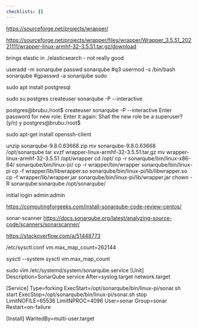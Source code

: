 ```yaml
---
checklists: []
---
```




https://sourceforge.net/projects/wrapper/

https://sourceforge.net/projects/wrapper/files/wrapper/Wrapper_3.5.51_20221111/wrapper-linux-armhf-32-3.5.51.tar.gz/download


brings elastic in ./elasticsearch - not really good

useradd -m sonarqube
passwd sonarqube
#q3
usermod -s /bin/bash sonarqube
#gpasswd -a sonarqube sudo


sudo apt install postgresql

sudo su postgres
createuser sonarqube -P --interactive


postgres@brubu:/root$ createuser sonarqube -P --interactive
Enter password for new role:
Enter it again:
Shall the new role be a superuser? (y/n) y
postgres@brubu:/root$


sudo apt-get install openssh-client

unzip sonarqube-9.8.0.63668.zip
mv sonarqube-9.8.0.63668 /opt/sonarqube
tar xvzf wrapper-linux-armhf-32-3.5.51.tar.gz
mv wrapper-linux-armhf-32-3.5.51 /opt/wrapper
cd /opt/
cp -r sonarqube/bin/linux-x86-64/ sonarqube/bin/linux-pi/
cp -r wrapper/bin/wrapper sonarqube/bin/linux-pi
cp -f wrapper/lib/libwrapper.so sonarqube/bin/linux-pi/lib/libwrapper.so
cp -f wrapper/lib/wrapper.jar sonarqube/bin/linux-pi/lib/wrapper.jar
chown -R sonarqube:sonarqube /opt/sonarqube/

initial login admin:admin


https://computingforgeeks.com/install-sonarqube-code-review-centos/


sonar-scanner
https://docs.sonarqube.org/latest/analyzing-source-code/scanners/sonarscanner/


https://stackoverflow.com/a/51448773

/etc/sysctl.conf
vm.max_map_count=262144

sysctl --system
sysctl vm.max_map_count

sudo vim /etc/systemd/system/sonarqube.service
[Unit]
Description=SonarQube service
After=syslog.target network.target

[Service]
Type=forking
ExecStart=/opt/sonarqube/bin/linux-pi/sonar.sh start
ExecStop=/opt/sonarqube/bin/linux-pi/sonar.sh stop
LimitNOFILE=65536
LimitNPROC=4096
User=sonar
Group=sonar
Restart=on-failure

[Install]
WantedBy=multi-user.target